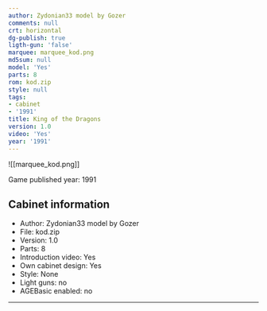 ```yaml
---
author: Zydonian33 model by Gozer
comments: null
crt: horizontal
dg-publish: true
ligth-gun: 'false'
marquee: marquee_kod.png
md5sum: null
model: 'Yes'
parts: 8
rom: kod.zip
style: null
tags:
- cabinet
- '1991'
title: King of the Dragons
version: 1.0
video: 'Yes'
year: '1991'
---
```


![[marquee_kod.png]]

Game published year: 1991

## Cabinet information

- Author: Zydonian33 model by Gozer
- File: kod.zip
- Version: 1.0
- Parts: 8
- Introduction video: Yes
- Own cabinet design: Yes
- Style: None
- Light guns: no
- AGEBasic enabled: no

---
